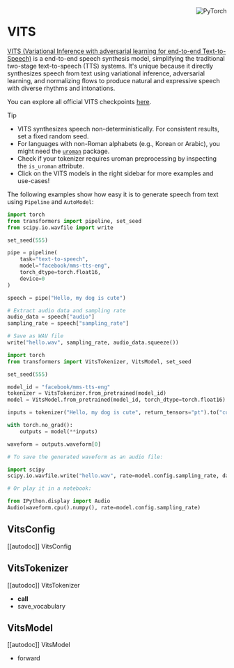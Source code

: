 <!--Copyright 2023 The HuggingFace Team. All rights reserved.

Licensed under the Apache License, Version 2.0 (the "License"); you may not use this file except in compliance with
the License. You may obtain a copy of the License at

http://www.apache.org/licenses/LICENSE-2.0

Unless required by applicable law or agreed to in writing, software distributed under the License is distributed on
an "AS IS" BASIS, WITHOUT WARRANTIES OR CONDITIONS OF ANY KIND, either express or implied. See the License for the
specific language governing permissions and limitations under the License.-->

<div style="float: right;">
    <div class="flex flex-wrap space-x-1">
        <img alt="PyTorch" src="https://img.shields.io/badge/PyTorch-DE3412?style=flat&logo=pytorch&logoColor=white">
    </div>
</div>

# VITS

[VITS (Variational Inference with adversarial learning for end-to-end Text-to-Speech)](https://hf.co/papers/2106.06103) is a end-to-end speech synthesis model, simplifying the traditional two-stage text-to-speech (TTS) systems. It's unique because it directly synthesizes speech from text using variational inference, adversarial learning, and normalizing flows to produce natural and expressive speech with diverse rhythms and intonations.

You can explore all official VITS checkpoints [here](https://huggingface.co/facebook?search_models=mms-tts).

> [!TIP]
> - VITS synthesizes speech non-deterministically. For consistent results, set a fixed random seed.
> - For languages with non-Roman alphabets (e.g., Korean or Arabic), you might need the [`uroman`](https://github.com/isi-nlp/uroman) package.
> - Check if your tokenizer requires uroman preprocessing by inspecting the `is_uroman` attribute.
> - Click on the VITS models in the right sidebar for more examples and use-cases!

The following examples show how easy it is to generate speech from text using `Pipeline` and `AutoModel`:

<hfoptions id="usage">
<hfoption id="Pipeline">

```python
import torch
from transformers import pipeline, set_seed
from scipy.io.wavfile import write

set_seed(555)

pipe = pipeline(
    task="text-to-speech",
    model="facebook/mms-tts-eng",
    torch_dtype=torch.float16,
    device=0
)

speech = pipe("Hello, my dog is cute")

# Extract audio data and sampling rate
audio_data = speech["audio"]
sampling_rate = speech["sampling_rate"]

# Save as WAV file
write("hello.wav", sampling_rate, audio_data.squeeze())
```

</hfoption>
<hfoption id="AutoModel">

```python
import torch
from transformers import VitsTokenizer, VitsModel, set_seed

set_seed(555)

model_id = "facebook/mms-tts-eng"
tokenizer = VitsTokenizer.from_pretrained(model_id)
model = VitsModel.from_pretrained(model_id, torch_dtype=torch.float16).to("cuda")

inputs = tokenizer("Hello, my dog is cute", return_tensors="pt").to("cuda")

with torch.no_grad():
    outputs = model(**inputs)

waveform = outputs.waveform[0]

# To save the generated waveform as an audio file:

import scipy
scipy.io.wavfile.write("hello.wav", rate=model.config.sampling_rate, data=waveform.cpu().numpy())

# Or play it in a notebook:

from IPython.display import Audio
Audio(waveform.cpu().numpy(), rate=model.config.sampling_rate)
```

</hfoption>
</hfoptions>

## VitsConfig

[[autodoc]] VitsConfig

## VitsTokenizer

[[autodoc]] VitsTokenizer
- __call__
- save_vocabulary

## VitsModel

[[autodoc]] VitsModel
- forward

